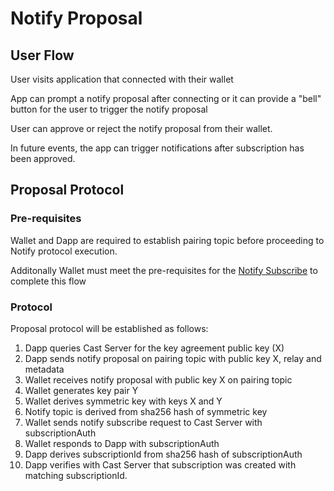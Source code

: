 # Notify Proposal

## User Flow

User visits application that connected with their wallet

App can prompt a notify proposal after connecting or it can provide a "bell" button for the user to trigger the notify proposal

User can approve or reject the notify proposal from their wallet.

In future events, the app can trigger notifications after subscription has been approved.

## Proposal Protocol

### Pre-requisites

Wallet and Dapp are required to establish pairing topic before proceeding to Notify protocol execution.

Additonally Wallet must meet the pre-requisites for the [Notify Subscribe](./notify-subscribe.md) to complete this flow

### Protocol

Proposal protocol will be established as follows:

1. Dapp queries Cast Server for the key agreement public key (X)
2. Dapp sends notify proposal on pairing topic with public key X, relay and metadata
3. Wallet receives notify proposal with public key X on pairing topic
4. Wallet generates key pair Y
5. Wallet derives symmetric key with keys X and Y
6. Notify topic is derived from sha256 hash of symmetric key 
7. Wallet sends notify subscribe request to Cast Server with subscriptionAuth
8. Wallet responds to Dapp with subscriptionAuth
9. Dapp derives subscriptionId from sha256 hash of subscriptionAuth
10. Dapp verifies with Cast Server that subscription was created with matching subscriptionId.
